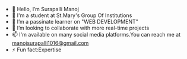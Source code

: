 - 👋 Hello, I’m Surapalli Manoj
- 👀 I'm a student at St.Mary's Group Of Institutions
- 🌱 I’m a passinate learner on "WEB DEVELOPMENT"
- 💞️ I’m looking to collaborate with more real-time projects  
- 📫 I'm available on many social media platforms.You can reach me at manojsurapalli1016@gmail.com
- ⚡ Fun fact:Expertise
  

<!---
Surapalli-Manoj/Surapalli-Manoj is a ✨ special ✨ repository because its `README.md` (this file) appears on your GitHub profile.
You can click the Preview link to take a look at your changes.
--->
